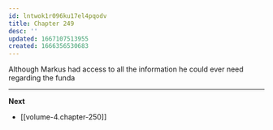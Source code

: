 ```yaml
---
id: lntwok1r096ku17el4pqodv
title: Chapter 249
desc: ''
updated: 1667107513955
created: 1666356530683
---
```


Although Markus had access to all the information he could ever need regarding the funda

____

**Next**
* [[volume-4.chapter-250]]